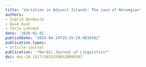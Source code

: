 ```yaml
---
title: 'Variation in Adjunct Islands: The case of Norwegian'
authors:
- Ingrid Bondevik
- Dave Kush
- Terje Lohndal
date: '2020-01-01'
publishDate: '2024-04-14T19:35:20.903836Z'
publication_types:
- article-journal
publication: '*Nordic Journal of Linguistics*'
doi: doi:10.1017/S0332586520000207
---
```

